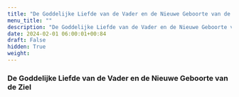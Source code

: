 ```yaml
---
title: "De Goddelijke Liefde van de Vader en de Nieuwe Geboorte van de Ziel"
menu_title: ""
description: "De Goddelijke Liefde van de Vader en de Nieuwe Geboorte van de Ziel"
date: 2024-02-01 06:00:01+00:84
draft: False
hidden: True
weight:
---
```

### De Goddelijke Liefde van de Vader en de Nieuwe Geboorte van de Ziel
